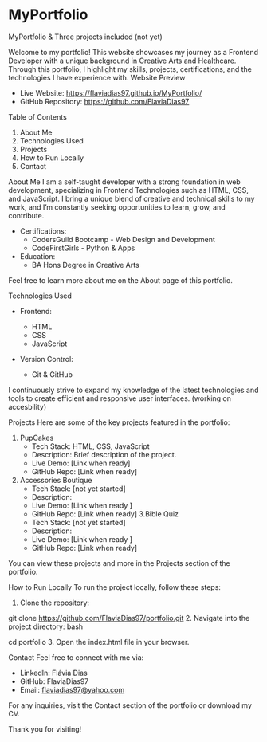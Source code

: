 # MyPortfolio
MyPortfolio & Three projects included (not yet)

Welcome to my portfolio! This website showcases my journey as a Frontend Developer with a unique background in Creative Arts and Healthcare. Through this portfolio, I highlight my skills, projects, certifications, and the technologies I have experience with.
Website Preview

* Live Website: https://flaviadias97.github.io/MyPortfolio/
* GitHub Repository:  https://github.com/FlaviaDias97

Table of Contents
1. About Me
2. Technologies Used
3. Projects
4. How to Run Locally
5. Contact

About Me
I am a self-taught developer with a strong foundation in web development, specializing in Frontend Technologies such as HTML, CSS, and JavaScript. I bring a unique blend of creative and technical skills to my work, and I’m constantly seeking opportunities to learn, grow, and contribute.

* Certifications:
    * CodersGuild Bootcamp - Web Design and Development
    * CodeFirstGirls - Python & Apps
* Education:
    * BA Hons Degree in Creative Arts

Feel free to learn more about me on the About page of this portfolio.

Technologies Used
* Frontend:
    * HTML
    * CSS
    * JavaScript
      
* Version Control:
    * Git & GitHub

I continuously strive to expand my knowledge of the latest technologies and tools to create efficient and responsive user interfaces. (working on accesbility)

Projects
Here are some of the key projects featured in the portfolio:
1. PupCakes
    * Tech Stack: HTML, CSS, JavaScript
    * Description: Brief description of the project.
    * Live Demo: [Link when ready]
    * GitHub Repo: [Link when ready]
2. Accessories Boutique
    * Tech Stack: [not yet started]
    * Description:
    * Live Demo: [Link when ready ]
    * GitHub Repo: [Link when ready]
3.Bible Quiz
    * Tech Stack: [not yet started]
    * Description:
    * Live Demo: [Link when ready ]
    * GitHub Repo: [Link when ready]

You can view these projects and more in the Projects section of the portfolio.

How to Run Locally
To run the project locally, follow these steps:
1. Clone the repository:

git clone https://github.com/FlaviaDias97/portfolio.git
2. Navigate into the project directory:
bash

cd portfolio
3. Open the index.html file in your browser.

Contact
Feel free to connect with me via:
* LinkedIn: Flávia Dias
* GitHub: FlaviaDias97
* Email: flaviadias97@yahoo.com

For any inquiries, visit the Contact section of the portfolio or download my CV.

Thank you for visiting!

